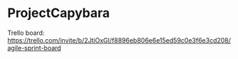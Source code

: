 # ProjectCapybara

Trello board: https://trello.com/invite/b/2JtiOxGI/f8896eb806e6e15ed59c0e3f6e3cd208/agile-sprint-board
